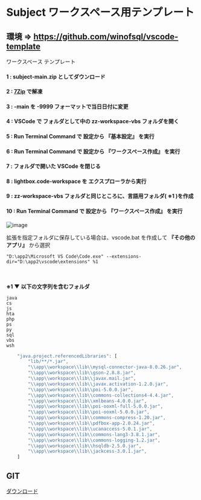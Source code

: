 # Subject ワークスペース用テンプレート

## 環境 => https://github.com/winofsql/vscode-template
ワークスペース テンプレート

#### 1 : subject-main.zip としてダウンロード

#### 2 : [7Zip](https://sevenzip.osdn.jp/) で解凍

#### 3 : -main を -9999 フォーマットで当日日付に変更

#### 4 : VSCode で フォルダとして中の zz-workspace-vbs フォルダを開く

#### 5 : Run Terminal Command で 設定から 『基本設定』 を実行

#### 6 : Run Terminal Command で 設定から 『ワークスペース作成』 を実行

#### 7 : フォルダで開いた VSCode を閉じる

#### 8 : lightbox.code-workspace を エクスプローラから実行

#### 9 : zz-workspace-vbs フォルダと同じところに、言語用フォルダ( ※1 )を作成

#### 10 : Run Terminal Command で 設定から 『ワークスペース作成』 を実行

![image](https://user-images.githubusercontent.com/1501327/134792059-fea2d3a3-c180-4246-bc03-5f3a6814adaf.png)

拡張を指定フォルダに保存している場合は、vscode.bat を作成して **『その他のアプリ』** から選択
```
"D:\app2\Microsoft VS Code\Code.exe" --extensions-dir="D:\app2\vscode\extensions" %1
```

\
\
**※1 ▼ 以下の文字列を含むフォルダ**
```
java
cs
js
hta
php
ps
py
sql
vbs
wsh
```

```javascript
    "java.project.referencedLibraries": [
        "lib/**/*.jar",
        "\\app\\workspace\\lib\\mysql-connector-java-8.0.26.jar",
        "\\app\\workspace\\lib\\gson-2.8.8.jar",
        "\\app\\workspace\\lib\\javax.mail.jar",
        "\\app\\workspace\\lib\\javax.activation-1.2.0.jar",
        "\\app\\workspace\\lib\\poi-5.0.0.jar",
        "\\app\\workspace\\lib\\commons-collections4-4.4.jar",
        "\\app\\workspace\\lib\\xmlbeans-4.0.0.jar",
        "\\app\\workspace\\lib\\poi-ooxml-full-5.0.0.jar",
        "\\app\\workspace\\lib\\poi-ooxml-5.0.0.jar",
        "\\app\\workspace\\lib\\commons-compress-1.20.jar",
        "\\app\\workspace\\lib\\pdfbox-app-2.0.24.jar",
        "\\app\\workspace\\lib\\ucanaccess-5.0.1.jar",
        "\\app\\workspace\\lib\\commons-lang3-3.8.1.jar",
        "\\app\\workspace\\lib\\commons-logging-1.2.jar",
        "\\app\\workspace\\lib\\hsqldb-2.5.0.jar",
        "\\app\\workspace\\lib\\jackcess-3.0.1.jar",
    ]    
```

## GIT
[ダウンロード](https://git-scm.com/)
